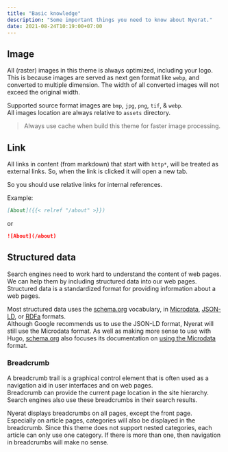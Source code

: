 ```yaml
---
title: "Basic knowledge"
description: "Some important things you need to know about Nyerat."
date: 2021-08-24T10:19:00+07:00
---
```


## Image

All (raster) images in this theme is always optimized, including your logo. This
is because images are served as next gen format like `webp`, and converted to
multiple dimension. The width of all converted images will not exceed the
original width.

Supported source format images are `bmp`, `jpg`, `png`, `tif`, & `webp`.  
All images location are always relative to `assets` directory.

> Always use cache when build this theme for faster image processing.

## Link

All links in content (from markdown) that start with `http*`, will be treated as
external links. So, when the link is clicked it will open a new tab.

So you should use relative links for internal references.

Example:

```md
[About]({{< relref "/about" >}})
```

or

```md
![About](/about)
```

## Structured data

Search engines need to work hard to understand the content of web pages. We can
help them by including structured data into our web pages. Structured data is a
standardized format for providing information about a web pages.

Most structured data uses the [schema.org](http://schema.org) vocabulary, in
[Microdata](<http://en.wikipedia.org/wiki/Microdata_(HTML)>),
[JSON-LD](http://en.wikipedia.org/wiki/JSON-LD), or
[RDFa](http://en.wikipedia.org/wiki/RDFa) formats.  
Although Google recommends us to use the JSON-LD format, Nyerat will still use
the Microdata format. As well as making more sense to use with Hugo,
[schema.org](http://schema.org) also focuses its documentation on
[using the Microdata](https://schema.org/docs/gs.html#microdata_why) format.

### Breadcrumb

A breadcrumb trail is a graphical control element that is often used as a
navigation aid in user interfaces and on web pages.  
Breadcrumb can provide the current page location in the site hierarchy. Search
engines also use these breadcrumbs in their search results.

Nyerat displays breadcrumbs on all pages, except the front page.  
Especially on article pages, categories will also be displayed in the
breadcrumb. Since this theme does not support nested categories, each article
can only use one category. If there is more than one,
then navigation in breadcrumbs will make no sense.
